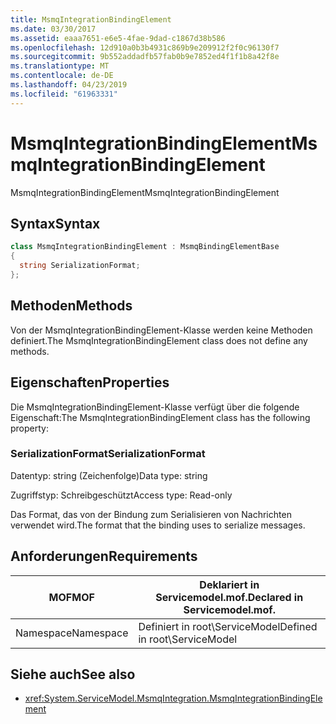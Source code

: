 ```yaml
---
title: MsmqIntegrationBindingElement
ms.date: 03/30/2017
ms.assetid: eaaa7651-e6e5-4fae-9dad-c1867d38b586
ms.openlocfilehash: 12d910a0b3b4931c869b9e209912f2f0c96130f7
ms.sourcegitcommit: 9b552addadfb57fab0b9e7852ed4f1f1b8a42f8e
ms.translationtype: MT
ms.contentlocale: de-DE
ms.lasthandoff: 04/23/2019
ms.locfileid: "61963331"
---
```

# <a name="msmqintegrationbindingelement"></a><span data-ttu-id="4daa7-102">MsmqIntegrationBindingElement</span><span class="sxs-lookup"><span data-stu-id="4daa7-102">MsmqIntegrationBindingElement</span></span>
<span data-ttu-id="4daa7-103">MsmqIntegrationBindingElement</span><span class="sxs-lookup"><span data-stu-id="4daa7-103">MsmqIntegrationBindingElement</span></span>  
  
## <a name="syntax"></a><span data-ttu-id="4daa7-104">Syntax</span><span class="sxs-lookup"><span data-stu-id="4daa7-104">Syntax</span></span>  
  
```csharp  
class MsmqIntegrationBindingElement : MsmqBindingElementBase  
{  
  string SerializationFormat;  
};  
```  
  
## <a name="methods"></a><span data-ttu-id="4daa7-105">Methoden</span><span class="sxs-lookup"><span data-stu-id="4daa7-105">Methods</span></span>  
 <span data-ttu-id="4daa7-106">Von der MsmqIntegrationBindingElement-Klasse werden keine Methoden definiert.</span><span class="sxs-lookup"><span data-stu-id="4daa7-106">The MsmqIntegrationBindingElement class does not define any methods.</span></span>  
  
## <a name="properties"></a><span data-ttu-id="4daa7-107">Eigenschaften</span><span class="sxs-lookup"><span data-stu-id="4daa7-107">Properties</span></span>  
 <span data-ttu-id="4daa7-108">Die MsmqIntegrationBindingElement-Klasse verfügt über die folgende Eigenschaft:</span><span class="sxs-lookup"><span data-stu-id="4daa7-108">The MsmqIntegrationBindingElement class has the following property:</span></span>  
  
### <a name="serializationformat"></a><span data-ttu-id="4daa7-109">SerializationFormat</span><span class="sxs-lookup"><span data-stu-id="4daa7-109">SerializationFormat</span></span>  
 <span data-ttu-id="4daa7-110">Datentyp: string (Zeichenfolge)</span><span class="sxs-lookup"><span data-stu-id="4daa7-110">Data type: string</span></span>  
  
 <span data-ttu-id="4daa7-111">Zugriffstyp: Schreibgeschützt</span><span class="sxs-lookup"><span data-stu-id="4daa7-111">Access type: Read-only</span></span>  
  
 <span data-ttu-id="4daa7-112">Das Format, das von der Bindung zum Serialisieren von Nachrichten verwendet wird.</span><span class="sxs-lookup"><span data-stu-id="4daa7-112">The format that the binding uses to serialize messages.</span></span>  
  
## <a name="requirements"></a><span data-ttu-id="4daa7-113">Anforderungen</span><span class="sxs-lookup"><span data-stu-id="4daa7-113">Requirements</span></span>  
  
|<span data-ttu-id="4daa7-114">MOF</span><span class="sxs-lookup"><span data-stu-id="4daa7-114">MOF</span></span>|<span data-ttu-id="4daa7-115">Deklariert in Servicemodel.mof.</span><span class="sxs-lookup"><span data-stu-id="4daa7-115">Declared in Servicemodel.mof.</span></span>|  
|---------|-----------------------------------|  
|<span data-ttu-id="4daa7-116">Namespace</span><span class="sxs-lookup"><span data-stu-id="4daa7-116">Namespace</span></span>|<span data-ttu-id="4daa7-117">Definiert in root\ServiceModel</span><span class="sxs-lookup"><span data-stu-id="4daa7-117">Defined in root\ServiceModel</span></span>|  
  
## <a name="see-also"></a><span data-ttu-id="4daa7-118">Siehe auch</span><span class="sxs-lookup"><span data-stu-id="4daa7-118">See also</span></span>

- <xref:System.ServiceModel.MsmqIntegration.MsmqIntegrationBindingElement>
